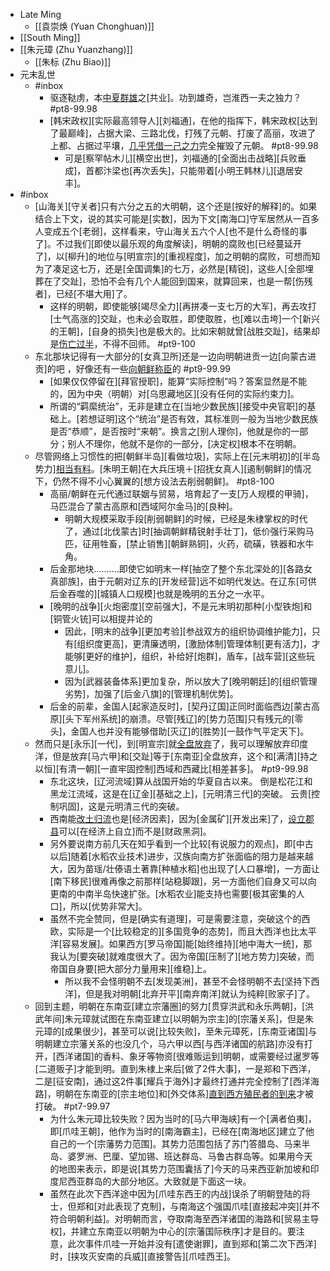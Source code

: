 - Late Ming
    - [[袁崇焕 (Yuan Chonghuan)]]
- [[South Ming]]
- [[朱元璋 (Zhu Yuanzhang)]]
    - [[朱标 (Zhu Biao)]]
- 元末乱世
    - #inbox
        - 驱逐鞑虏，本[中夏群雄](https://www.zhihu.com/question/477520356/answer/2042388512)之[共业]。功到雄奇，岂淮西一夫之独力？ #pt8-99.98
        - [韩宋政权][实际最高领导人][刘福通]，在他的指挥下，韩宋政权[达到了最巅峰]，占据大梁、三路北伐，打残了元朝、打废了高丽，攻进了上都、占据过平壤，[几乎凭借一己之力](https://www.zhihu.com/question/30755910/answer/2046875259)完全摧毁了元朝。 #pt8-99.98
            - 可是[察罕帖木儿][横空出世]，刘福通的[全面出击战略][兵败垂成]，首都汴梁也[再次丢失]，只能带着[小明王韩林儿][退居安丰]。
- #inbox
    - [山海关][守关者]只有六分之五的大明朝，这个还是[按好的解释]的。如果结合上下文，说的其实可能是[实数]，因为下文[南海口]守军居然从一百多人变成五个[老弱]，这样看来，守山海关五六个人[也不是什么奇怪的事了]。不过我们[即使以最乐观的角度解读]，明朝的腐败也[已经蔓延开了]，以[柳升]的地位与[明宣宗]的[重视程度]，加之明朝的腐败，可想而知为了凑足这七万，还是[全国调集]的七万，必然是[精锐]，这些人[全部埋葬在了交趾]，恐怕不会有几个人能回到国来，就算回来，也是一帮[伤残者]，已经[不堪大用]了。
        - 这样的明朝，即使能够[竭尽全力][再拼凑一支七万的大军]，再去攻打[士气高涨的]交趾，也未必会取胜，即使取胜，也[难以击垮]一个[新兴的王朝]，[自身的损失]也是极大的。比如宋朝就曾[战胜交趾]，结果却是[伤亡过半](https://www.zhihu.com/question/427832569)，不得不回师。 #pt9-100
    - 东北那块记得有一大部分的[女真卫所]还是一边向明朝进贡一边[向蒙古进贡]的吧 ，好像还有一些[向朝鲜称臣](https://www.zhihu.com/question/382496297/answer/2072484342)的 #pt9-99.99
        - [如果仅仅停留在][拜官授职]，能算“实际控制”吗？答案显然是不能的，因为中央（明朝）对[乌思藏地区][没有任何的实际约束力]。
        - 所谓的“羁縻统治”，无非是建立在[当地少数民族][接受中央官职]的基础上。[若想证明]这个“统治”是否有效，其标准则一般为当地少数民族是否“恭顺”，是否按时“来朝”。换言之[别人理你]，他就是你的一部分；别人不理你，他就不是你的一部分，[决定权]根本不在明朝。
    - 尽管网络上习惯性的把[朝鲜半岛][看做垃圾]，实际上在[元末明初]的[半岛势力][相当有料](https://www.zhihu.com/question/349968722/answer/1851745454)。[朱明王朝]在大兵压境＋[招抚女真人][遏制朝鲜]的情况下，仍然不得不小心翼翼的[想方设法去削弱朝鲜]。 #pt8-100
        - 高丽/朝鲜在元代通过联姻与贸易，培育起了一支[万人规模的甲骑]，马匹混合了蒙古高原和[西域阿尔金马]的[良种]。
            - 明朝大规模采取手段[削弱朝鲜]的时候，已经是朱棣掌权的时代了，通过[北伐蒙古]时[抽调朝鲜精锐射手壮丁]，低价强行采购马匹，征用牲畜，[禁止销售][朝鲜熟铜]，火药，硫磺，铁器和水牛角。
        - 后金那地块..........即使它如明末一样[抽空了整个东北深处的][各路女真部族]，由于元朝对辽东的[开发经营]远不如明代发达。在辽东[可供后金吞噬的][城镇人口规模]也就是晚明的五分之一水平。
        - [晚明的战争][火炮密度][空前强大]，不是元末明初那种[小型铁炮]和[铜管火铳]可以相提并论的
            - 因此，[明末的战争][更加考验][参战双方的组织协调维护能力]，只有[组织度更高]，更清廉透明，[激励体制]管理体制[更有活力]，才能够[更好的维护]，组织，补给好[炮群]，盾车，[战车营][这些玩意儿]。
            - 因为[武器装备体系]更加复杂，所以放大了[晚明朝廷]的[组织管理劣势]，加强了[后金八旗]的[管理机制优势]。
        - 后金的前辈，金国人[起家造反时]，[契丹辽国]正同时面临西边[蒙古高原][头下军州系统]的崩溃。尽管[残辽]的[势力范围]只有残元的[零头]，金国人也并没有能够借助[灭辽]的[胜势][一鼓作气平定天下]。
    - 然而只是[永乐][一代]，到[明宣宗]就[全盘放弃](https://bbs.northdy.com/thread-921364-2-1.html)了，我可以理解放弃印度洋，但是放弃[马六甲]和[交趾]等于[东南亚]全盘放弃，这个和[满清][持之以恒][有清一朝][一直牢固控制]西域和西藏比[相差甚多]。 #pt9-99.98
        - 东北这块，[辽河流域]算从战国开始的华夏自古以来。
倒是松花江和黑龙江流域，这是在[辽金][基础之上]，[元明清三代]的突破。
云贵[控制巩固]，这是元明清三代的突破。
        - 西南能[改土归流](((0P5SI4v_K)))也是[经济因素]，因为[金属矿][开发出来]了，[设立郡县](((nTjILfIh6)))可以[在经济上自立]而不是[财政黑洞]。
        - 另外要说南方前几天在知乎看到一个比较[有说服力的观点]，即[中古以后]随着[水稻农业技术]进步，汉族向南方扩张面临的阻力是越来越大，因为苗瑶/壮傣语土著靠[种植水稻]也出现了[人口暴增]，一方面让[南下移民]很难再像之前那样[站稳脚跟]，另一方面他们自身又可以向更南的中南半岛快速扩张。[水稻农业]能支持也需要[极其密集的人口]，所以[优势非常大]。
        - 虽然不完全赞同，但是[确实有道理]，可是需要注意，突破这个的西欧，实际是一个[比较稳定的][多国竞争的态势]，而且大西洋也比太平洋[容易发展]。如果西方[罗马帝国]能[始终维持][地中海大一统]，那我认为[要突破]就难度很大了。因为帝国[压制了][地方势力]突破，而帝国自身要[把大部分力量用来][维稳]上。
            - 所以我不会怪明朝不去[发现美洲]，甚至不会怪明朝不去[坚持下西洋]，但是我对明朝[北弃开平][南弃南洋]就认为纯粹[败家子]了。
    - 回到主题，明朝在东南亚[建立宗藩圈]的努力[贯穿洪武和永乐两朝]，[洪武年间]朱元璋就试图在东南亚建立[以明朝为宗主]的[宗藩关系]，但是朱元璋的[成果很少]，甚至可以说[比较失败]，至朱元璋死，[东南亚诸国]与明朝建立宗藩关系的也没几个，马六甲以西[与西洋诸国的航路]亦没有打开，[西洋诸国]的香料、象牙等物资[很难贩运到]明朝，或需要经过暹罗等[二道贩子]才能到明。直到朱棣上来后[做了2件大事]，一是郑和下西洋，二是[征安南]，通过这2件事[耀兵于海外]才最终打通并完全控制了[西洋海路]，明朝在东南亚的[宗主地位]和[外交体系][直到西方殖民者的到来](https://www.zhihu.com/question/388077990/answer/1825887473)才被打破。 #pt7-99.97
        - 为什么朱元璋比较失败？因为当时的[马六甲海峡]有一个[满者伯夷]，即[爪哇王朝]，他作为当时的[南海霸主]，已经在[南海地区]建立了他自己的一个[宗藩势力范围]。其势力范围包括了苏门答腊岛、马来半岛、婆罗洲、巴厘、望加锡、班达群岛、马鲁古群岛等。如果用今天的地图来表示，即是说[其势力范围囊括了]今天的马来西亚新加坡和印度尼西亚群岛的大部分地区。大致就是下面这一块。
        - 虽然在此次下西洋途中因为[爪哇东西王的内战]误杀了明朝登陆的将士，但郑和[对此表现了克制]，与南海这个强国爪哇[直接起冲突][并不符合明朝利益]。对明朝而言，夺取南海至西洋诸国的海路和[贸易主导权]，并建立东南亚以明朝为中心的[宗藩国际秩序]才是目的。要注意，此次事件爪哇一开始并没有[遣使谢罪]，直到郑和[第二次下西洋]时，[挟攻灭安南的兵威][直接警告][爪哇西王]。
